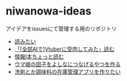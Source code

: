 # niwanowa-ideas

アイデアをissuesにて管理する用のリポジトリ

<!-- ISSUE_LIST_START -->
- [読みたい](https://github.com/niwanowa/niwanowa-ideas/issues/33)
- [「[全部AIで]Vtuberに受肉してみた」読む](https://github.com/niwanowa/niwanowa-ideas/issues/26)
- [情報Ⅰ本ちょっと読む](https://github.com/niwanowa/niwanowa-ideas/issues/25)
- [ウマ娘の因子をよしなにつなげるやつを作る](https://github.com/niwanowa/niwanowa-ideas/issues/18)
- [洗剤とか調味料の在庫管理アプリを作りたい](https://github.com/niwanowa/niwanowa-ideas/issues/9)
<!-- github actions: Updated on 2024-02-22 16:22:48 UTC-->
<!-- ISSUE_LIST_END -->
